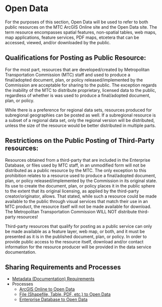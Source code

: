 # Open Data
For the purposes of this section, Open Data will be used to refer to both public resources on the MTC ArcGIS Online site and the Open Data site. The term resource encompasses spatial features, non-spatial tables, web maps, map applications, feature services, PDF maps, etcetera that can be accessed, viewed, and/or downloaded by the public.

## Qualifications for Posting as Public Resource:
For the most part, resources that are developed/created by Metropolitan Transportation Commission (MTC) staff and used to produce a final/adopted document, plan, or policy released/implemented by the Commission are acceptable for sharing to the public. The exception regards the inability of the MTC to distribute proprietary, licensed data to the public, regardless of whether is was used to produce a final/adopted document, plan, or policy.

While there is a preference for regional data sets, resources produced for subregional geographies can be posted as well. If a subregional resource is a subset of a regional data set, only the regional version will be distributed, unless the size of the resource would be better distributed in multiple parts.

## Restrictions on the Public Posting of Third-Party resources:
Resources obtained from a third-party that are included in the Enterprise Database, or files used by MTC staff, in an unmodified form will not be distributed as a public resource by the MTC. The only exception to this prohibition relates to a resource used to produce a final/adopted document, plan, or policy released/implemented by the Commission in its original state. Its use to create the document, plan, or policy places it in the public sphere to the extent that its original licensing, as applied by the third-party creator/originator, allows. That stated, while such a resource could be made available to the public through visual services that match their use in an MTC product, the resource itself will not be made available for download. The Metropolitan Transportation Commission WILL NOT distribute third-party resources!

Third-party resources that qualify for posting as a public service can only be made available as a feature layer, web map, or both, and it must be presented as it is in the published document, plan, or policy. In order to provide public access to the resource itself, download and/or contact information for the resource producer will be provided in the data service documentation.

## Sharing Requirements and Processes
- [Metadata (Documentation) Requirements](requirements_openDataMetadata.md)
- Processes
  - [ArcGIS Online to Open Data](process_agol2OpenData.md)
  - [File (Shapefile, Table, PDF, etc.) to Open Data](process_file2OpenData.md)
  - [Enterprise Database to Open Data](process_edb2OpenData.md)
